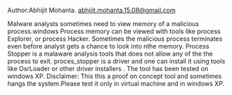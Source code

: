 Author:Abhijit Mohanta. abhijit.mohanta.15.08@gmail.com

Malware analysts sometimes need to view memory of a malicious process.windows Process memory can be viewed with tools like process Explorer, or process Hacker. Sometimes the malicious process terminates even before analyst gets a chance to look into nthe memory.
Process Stopper is a malaware analysis tools that does not allow any of the the process to exit. proces_stopper is a driver and one can install it using tools like OsrLoader or other driver installers . The tool has been tested on windows XP. 
Disclaimer: This this a proof on concept tool and sometimes hangs the system.Please test it only in virtual machine and in windows XP. 

